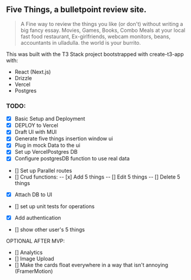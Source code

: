 ## Five Things, a bulletpoint review site.

>A Fine way to review the things you like (or don't) without writing a big fancy essay. Movies, Games, Books, Combo Meals at your local fast food restaurant, Ex-girlfriends, webcam monitors, beans, accountants in ulladulla. the world is your burrito.

This was built with the T3 Stack project bootstrapped with create-t3-app with: 

* React (Next.js)
* Drizzle
* Vercel
* Postgres

### TODO:

- [x] Basic Setup and Deployment
- [x] DEPLOY to Vercel
- [x] Draft UI with MUI
- [x] Generate five things insertion window ui
- [x] Plug in mock Data to the ui
- [x] Set up VercelPostgres  DB
- [x] Configure postgresDB function to use real data
- [] Set up Parallel routes
- [] Crud functions:
-- [x] Add 5 things
-- [] Edit 5 things
-- [] Delete 5 things
- [x] Attach DB to UI
- [] set up unit tests for operations
- [x] Add authentication
- [] show other user's 5 things

OPTIONAL AFTER MVP:
- [] Analytics
- [] Image Upload
- [] Make the cards float everywhere in a way that isn't annoying (FramerMotion)